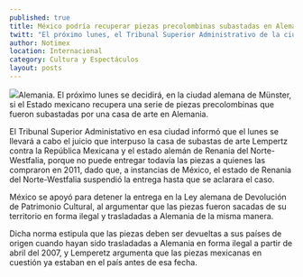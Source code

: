 ```yaml
---
published: true
title: México podría recuperar piezas precolombinas subastadas en Alemania
twitt: "El próximo lunes, el Tribunal Superior Administrativo de la ciudad de Münster, llevará a cabo un juicio en el que se decidirá el destino de los vestigios"
author: Notimex
location: Internacional
category: Cultura y Espectáculos
layout: posts
---
```


![](http://i.imgur.com/c6regDOm.jpg)Alemania. El próximo lunes se decidirá, en la ciudad alemana de Münster, si el Estado mexicano recupera una serie de piezas precolombinas que fueron subastadas por una casa de arte en Alemania.

El Tribunal Superior Administativo en esa ciudad informó que el lunes se llevará a cabo el juicio que interpuso la casa de subastas de arte Lempertz contra la República Mexicana y el estado alemán de Renania del Norte-Westfalia, porque no puede entregar todavía las piezas a quienes las compraron en 2011, dado que, a instancias de México, el estado de Renania del Norte-Westfalia suspendió la entrega hasta que se aclarara el caso.

México se apoyó para detener la entrega en la Ley alemana de Devolución de Patrimonio Cultural, al argumentar que las piezas fueron sacadas de su territorio en forma ilegal y trasladadas a Alemania de la misma manera.

Dicha norma estipula que las piezas deben ser devueltas a sus países de origen cuando hayan sido trasladadas a Alemania en forma ilegal a partir de abril del 2007, y Lemperetz argumenta que las piezas mexicanas en cuestión ya estaban en el país antes de esa fecha.
